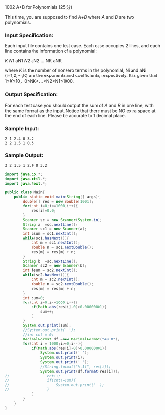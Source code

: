 1002 A+B for Polynomials (25 分)

This time, you are supposed to find *A*+*B* where *A* and *B* are two polynomials.

### Input Specification:

Each input file contains one test case. Each case occupies 2 lines, and each line contains the information of a polynomial:

*K* *N*1 aN1 *N*2  aN2 ... NK aNK

where *K* is the number of nonzero terms in the polynomial, Ni and aNi (i=1,2,⋯,K) are the exponents and coefficients, respectively. It is given that 1≤*K*≤10，0≤NK<⋯<N2<N1≤1000.

### Output Specification:

For each test case you should output the sum of *A* and *B* in one line, with the same format as the input. Notice that there must be NO extra space at the end of each line. Please be accurate to 1 decimal place.

### Sample Input:

```in
2 1 2.4 0 3.2
2 2 1.5 1 0.5
```

### Sample Output:

```out
3 2 1.5 1 2.9 0 3.2
```

```java
import java.io.*;
import java.util.*;
import java.text.*;

public class Main{
    public static void main(String[] args){
        double[] res = new double[1001];
        for(int i=0;i<=1000;i++){
            res[i]=0.0;
        }
        Scanner sc = new Scanner(System.in);
        String a  =sc.nextLine();
        Scanner sc1 = new Scanner(a);
        int asum = sc1.nextInt();
        while(sc1.hasNext()){
            int m = sc1.nextInt();
            double n = sc1.nextDouble();
            res[m] = res[m] + n;
        }
        String b  =sc.nextLine();
        Scanner sc2 = new Scanner(b);
        int bsum = sc2.nextInt();
        while(sc2.hasNext()){
            int m = sc2.nextInt();
            double n = sc2.nextDouble();
            res[m] = res[m] + n;
        }
        int sum=0;
        for(int i=0;i<=1000;i++){
            if(Math.abs(res[i]-0)>0.00000001){
                sum++;
            }
        }
        System.out.print(sum);
        //System.out.print(' ');
        //int cnt = 0;
        DecimalFormat df =new DecimalFormat("#0.0");
        for(int i = 1000;i>=0;i--){
            if(Math.abs(res[i]-0)>0.00000001){
                System.out.print(' ');
                System.out.print(i);
                System.out.print(' ');
                //String.format("%.1f", res[i]);
                System.out.print(df.format(res[i]));
//                 cnt++;
//                 if(cnt!=sum){
//                     System.out.print(' ');
//                 }
            }
        }
    }
}
```

